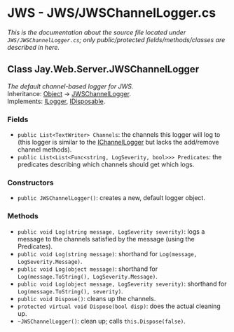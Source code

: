 # JWS - JWS/JWSChannelLogger.cs
*This is the documentation about the source file located under `JWS/JWSChannelLogger.cs`; only public/protected fields/methods/classes are described in here.*

## Class Jay.Web.Server.JWSChannelLogger
*The default channel-based logger for JWS.*  
Inheritance: [Object](https://docs.microsoft.com/en-us/dotnet/api/system.object?view=net-5.0) -> [JWSChannelLogger](.).  
Implements: [ILogger](../Logger/ILogger.md), [IDisposable](https://docs.microsoft.com/en-us/dotnet/api/system.idisposable?view=net-5.0).

### Fields
 - ``public List<TextWriter> Channels``: the channels this logger will log to (this logger is similar to the [IChannelLogger](../Logger/IChannelLogger.md) but lacks the add/remove channel methods).  
 - ``public List<List<Func<string, LogSeverity, bool>>> Predicates``: the predicates describing which channels should get which logs.  

### Constructors
 - ``public JWSChannelLogger()``: creates a new, default logger object.  

### Methods
 - ``public void Log(string message, LogSeverity severity)``: logs a message to the channels satisfied by the message (using the Predicates).  
 - ``public void Log(string message)``: shorthand for ``Log(message, LogSeverity.Message)``.  
 - ``public void Log(object message)``: shorthand for ``Log(message.ToString(), LogSeverity.Message)``.  
 - ``public void Log(object message, LogSeverity severity)``: shorthand for ``Log(message.ToString(), severity)``.  
 - ``public void Dispose()``: cleans up the channels.  
 - ``protected virtual void Dispose(bool disp)``: does the actual cleaning up.  
 - ``~JWSChannelLogger()``: clean up; calls ``this.Dispose(false)``.
